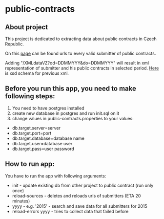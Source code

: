 # public-contracts

## About project
This project is dedicated to extracting data about public contracts in Czech Republic.

On this [page](https://vestnikverejnychzakazek.cz/cs/Searching/ShowPublicPublisherProfiles) can be found urls to every valid submitter of public contracts.

Adding "/XMLdataVZ?od=DDMMYYY&do=DDMMYYY" will result in xml representation of submitter and his public contracts in selected period.
[Here](https://vestnikverejnychzakazek.cz/cs/PublishAForm/XMLInterfaceForISVZUS) is xsd schema for previous xml.

## Before you run this app, you need to make following steps:

1. You need to have postgres installed
2. create new database in postgres and run init.sql on it
3. change values in public-contracts.properties to your values:
 * db.target.server=server
 * db.target.port=port
 * db.target.database=database name
 * db.target.user=database user
 * db.target.pass=user password

## How to run app:
You have to run the app with following arguments:
 * init - update existing db from other project to public contract (run only once)
 * reload-sources - deletes and reloads urls of submitters (ETA 20 minutes)
 * yyyy - e.g. '2015' - search and save data for all submitters for 2015
 * reload-errors yyyy - tries to collect data that failed before
 


